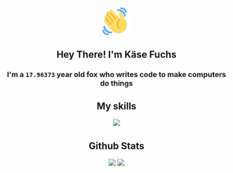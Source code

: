 <p align="center">
  <img src="./assets/images/wave.gif" width="64px" height="64px" />
</p>
<h2 align="center">Hey There! I'm Käse Fuchs</h2>
<h3 align="center">
  I'm a <code>17.96373</code> year old fox who writes code to make computers do
  things
</h3>
<h2 align="center">My skills</h2>
<p align="center">
  <img
    src="https://skillicons.dev/icons?i=aws,bash,bots,cloudflare,css,docker,electron,express,figma,firebase,flask,gcp,git,github,gitlab,heroku,html,js,linux,materialui,md,mongodb,mysql,nextjs,nodejs,postgres,powershell,py,raspberrypi,react,redux,regex,sass,ts,unity,workers&perline=9"
  />
</p>
<h2 align="center">Github Stats</h2>
<p align="center">
  <img
    src="https://github-readme-stats.vercel.app/api/?count_private=true&hide_border=true&hide_rank=true&line_height=20&theme=dark&username=Kasefuchs"
  />
  <img
    src="https://github-readme-stats.vercel.app/api/top-langs/?count_private=true&hide_border=true&layout=compact&theme=dark&username=Kasefuchs"
  />
</p>
<img src="https://hit.yhype.me/github/profile?user_id=64592097" alt="" />
